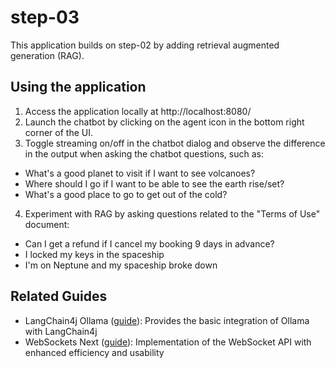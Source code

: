 # step-03

This application builds on step-02 by adding retrieval augmented generation (RAG).

## Using the application

1. Access the application locally at http://localhost:8080/
2. Launch the chatbot by clicking on the agent icon in the bottom right corner of the UI.
3. Toggle streaming on/off in the chatbot dialog and observe the difference in the output when asking the chatbot questions, such as:
  - What's a good planet to visit if I want to see volcanoes?
  - Where should I go if I want to be able to see the earth rise/set?
  - What's a good place to go to get out of the cold?
4. Experiment with RAG by asking questions related to the "Terms of Use" document:
  - Can I get a refund if I cancel my booking 9 days in advance?
  - I locked my keys in the spaceship
  - I'm on Neptune and my spaceship broke down

## Related Guides

- LangChain4j Ollama ([guide](https://docs.quarkiverse.io/quarkus-langchain4j/dev/index.html)): Provides the basic integration of Ollama with LangChain4j
- WebSockets Next ([guide](https://quarkus.io/guides/websockets-next-reference)): Implementation of the WebSocket API with enhanced efficiency and usability
